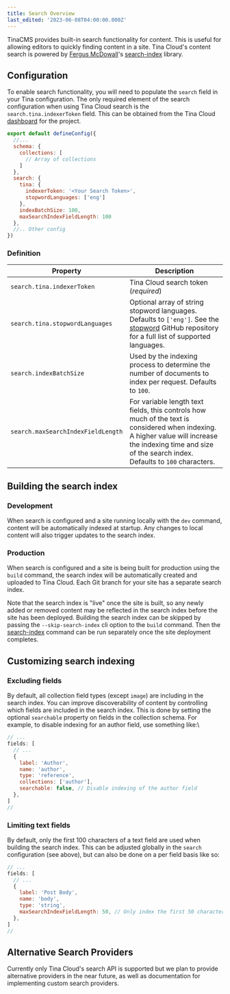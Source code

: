 ```yaml
---
title: Search Overview
last_edited: '2023-06-08T04:00:00.000Z'
---
```


TinaCMS provides built-in search functionality for content. This is useful for allowing editors to quickly finding content in a site. Tina Cloud's content search is powered by [Fergus McDowall](https://github.com/fergiemcdowall "Fergus McDowall")'s [search-index](https://www.npmjs.com/package/search-index "search-index") library.

## Configuration

To enable search functionality, you will need to populate the `search` field in your Tina configuration. The only required element of the search configuration when using Tina Cloud search is the `search.tina.indexerToken` field. This can be obtained from the Tina Cloud [dashboard](/docs/tina-cloud/dashboard/projects/#api-tokens) for the project.

```javascript
export default defineConfig({
  //...
  schema: {
    collections: [
      // Array of collections
    ]
  },
  search: {
    tina: {
      indexerToken: '<Your Search Token>',
      stopwordLanguages: ['eng']
    },
    indexBatchSize: 100,
    maxSearchIndexFieldLength: 100
  },
  //.. Other config
})
```

### Definition

| Property          | Description                                                                                  |
| ----------------- |----------------------------------------------------------------------------------------------|
| `search.tina.indexerToken` | Tina Cloud search token (*required*) |
| `search.tina.stopwordLanguages` | Optional array of string stopword languages. Defaults to `['eng']`. See the [stopword](https://github.com/fergiemcdowall/stopword#language-code) GitHub repository for a full list of supported languages. |
| `search.indexBatchSize`   | Used by the indexing process to determine the number of documents to index per request. Defaults to `100`. |
| `search.maxSearchIndexFieldLength` | For variable length text fields, this controls how much of the text is considered when indexing. A higher value will increase the indexing time and size of the search index. Defaults to `100` characters.|

## Building the search index

### Development

When search is configured and a site running locally with the `dev` command, content will be automatically indexed at startup. Any changes to local content will also trigger updates to the search index.

### Production

When search is configured and a site is being built for production using the `build` command, the search index will be automatically created and uploaded to Tina Cloud. Each Git branch for your site has a separate search index.

Note that the search index is "live" once the site is built, so any newly added or removed content may be reflected in the search index before the site has been deployed. Building the search index can be skipped by passing the `--skip-search-index` cli option to the `build` command. Then the [search-index](/docs/cli-overview/#tinacms-search-index) command can be run separately once the site deployment completes.

## Customizing search indexing

### Excluding fields

By default, all collection field types (except `image`) are including in the search index. You can improve discoverability of content by controlling which fields are included in the search index. This is done by setting the optional `searchable` property on fields in the collection schema. For example, to disable indexing for an author field, use something like:\\

```javascript
// ...
fields: [
  // ...
  {
    label: 'Author',
    name: 'author',
    type: 'reference',
    collections: ['author'],
    searchable: false, // Disable indexing of the author field
  },
]
//
```

### Limiting text fields

By default, only the first 100 characters of a text field are used when building the search index. This can be adjusted globally in the `search` configuration (see above), but can also be done on a per field basis like so:

```javascript
// ...
fields: [
  // ...
  {
    label: 'Post Body',
    name: 'body',
    type: 'string',
    maxSearchIndexFieldLength: 50, // Only index the first 50 characters of this field
  },
]
//
```

## Alternative Search Providers

Currently only Tina Cloud's search API is supported but we plan to provide alternative providers in the near future, as well as documentation for implementing custom search providers.
